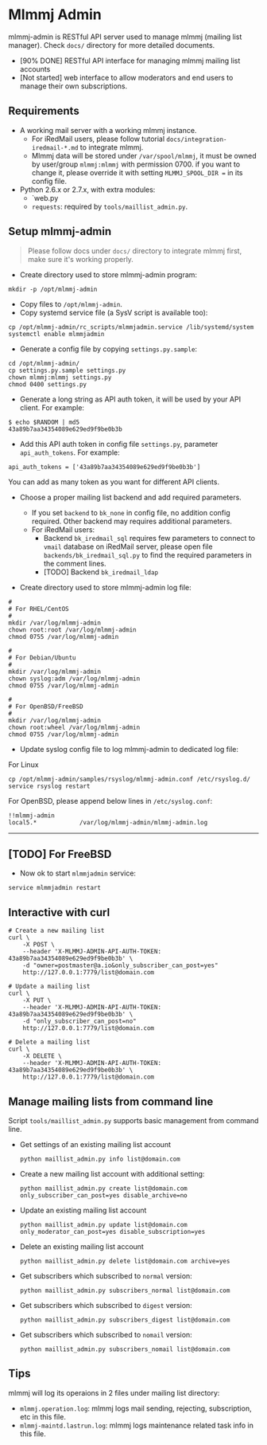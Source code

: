 # Mlmmj Admin

mlmmj-admin is RESTful API server used to manage mlmmj (mailing list manager).
Check `docs/` directory for more detailed documents.

* [90% DONE] RESTful API interface for managing mlmmj mailing list accounts
* [Not started] web interface to allow moderators and end users to manage
  their own subscriptions.

## Requirements

* A working mail server with a working mlmmj instance.
    * For iRedMail users, please follow tutorial `docs/integration-iredmail-*.md`
      to integrate mlmmj.
    * Mlmmj data will be stored under `/var/spool/mlmmj`, it must be owned by
      user/group `mlmmj:mlmmj` with permission 0700. if you want to change it,
      please override it with setting `MLMMJ_SPOOL_DIR =` in its config file.
* Python 2.6.x or 2.7.x, with extra modules:
    * `web.py
    * `requests`: required by `tools/maillist_admin.py`.

## Setup mlmmj-admin

> Please follow docs under `docs/` directory to integrate mlmmj first, make
> sure it's working properly.

* Create directory used to store mlmmj-admin program:

```
mkdir -p /opt/mlmmj-admin
```

* Copy files to `/opt/mlmmj-admin`.
* Copy systemd service file (a SysV script is available too):

```
cp /opt/mlmmj-admin/rc_scripts/mlmmjadmin.service /lib/systemd/system
systemctl enable mlmmjadmin
```

* Generate a config file by copying `settings.py.sample`:

```
cd /opt/mlmmj-admin/
cp settings.py.sample settings.py
chown mlmmj:mlmmj settings.py
chmod 0400 settings.py
```

* Generate a long string as API auth token, it will be used by your API client.
  For example:

```
$ echo $RANDOM | md5
43a89b7aa34354089e629ed9f9be0b3b
```

* Add this API auth token in config file `settings.py`, parameter `api_auth_tokens`. For example:

```
api_auth_tokens = ['43a89b7aa34354089e629ed9f9be0b3b']
```

You can add as many token as you want for different API clients.

* Choose a proper mailing list backend and add required parameters.

    * If you set `backend` to `bk_none` in config file, no addition
      config required. Other backend may requires additional parameters.
    * For iRedMail users:
        - Backend `bk_iredmail_sql` requires few parameters to connect to
          `vmail` database on iRedMail server, please open file
          `backends/bk_iredmail_sql.py` to find the required parameters in
          the comment lines.
        - [TODO] Backend `bk_iredmail_ldap`

* Create directory used to store mlmmj-admin log file:

```
#
# For RHEL/CentOS
#
mkdir /var/log/mlmmj-admin
chown root:root /var/log/mlmmj-admin
chmod 0755 /var/log/mlmmj-admin

#
# For Debian/Ubuntu
#
mkdir /var/log/mlmmj-admin
chown syslog:adm /var/log/mlmmj-admin
chmod 0755 /var/log/mlmmj-admin

#
# For OpenBSD/FreeBSD
#
mkdir /var/log/mlmmj-admin
chown root:wheel /var/log/mlmmj-admin
chmod 0755 /var/log/mlmmj-admin
```

* Update syslog config file to log mlmmj-admin to dedicated log file:

For Linux

```
cp /opt/mlmmj-admin/samples/rsyslog/mlmmj-admin.conf /etc/rsyslog.d/
service rsyslog restart
```

For OpenBSD, please append below lines in `/etc/syslog.conf`:

```
!!mlmmj-admin
local5.*            /var/log/mlmmj-admin/mlmmj-admin.log
```

---
[TODO] For FreeBSD
---

* Now ok to start `mlmmjadmin` service:

```
service mlmmjadmin restart
```

## Interactive with curl

```
# Create a new mailing list
curl \
    -X POST \
    --header 'X-MLMMJ-ADMIN-API-AUTH-TOKEN: 43a89b7aa34354089e629ed9f9be0b3b' \
    -d "owner=postmaster@a.io&only_subscriber_can_post=yes"
    http://127.0.0.1:7779/list@domain.com

# Update a mailing list
curl \
    -X PUT \
    --header 'X-MLMMJ-ADMIN-API-AUTH-TOKEN: 43a89b7aa34354089e629ed9f9be0b3b' \
    -d "only_subscriber_can_post=no"
    http://127.0.0.1:7779/list@domain.com

# Delete a mailing list
curl \
    -X DELETE \
    --header 'X-MLMMJ-ADMIN-API-AUTH-TOKEN: 43a89b7aa34354089e629ed9f9be0b3b' \
    http://127.0.0.1:7779/list@domain.com
```

## Manage mailing lists from command line

Script `tools/maillist_admin.py` supports basic management from command line.

* Get settings of an existing mailing list account

    ```python maillist_admin.py info list@domain.com```

* Create a new mailing list account with additional setting:

    ```python maillist_admin.py create list@domain.com only_subscriber_can_post=yes disable_archive=no```

* Update an existing mailing list account

    ```python maillist_admin.py update list@domain.com only_moderator_can_post=yes disable_subscription=yes```

* Delete an existing mailing list account

    ```python maillist_admin.py delete list@domain.com archive=yes```

* Get subscribers which subscribed to `normal` version:

    ```python maillist_admin.py subscribers_normal list@domain.com```

* Get subscribers which subscribed to `digest` version:

    ```python maillist_admin.py subscribers_digest list@domain.com```

* Get subscribers which subscribed to `nomail` version:

    ```python maillist_admin.py subscribers_nomail list@domain.com```

## Tips

mlmmj will log its operaions in 2 files under mailing list directory:

* `mlmmj.operation.log`: mlmmj logs mail sending, rejecting, subscription, etc
  in this file.
* `mlmmj-maintd.lastrun.log`: mlmmj logs maintenance related task info in this file.
